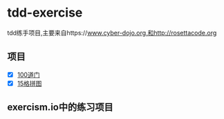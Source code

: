 # tdd-exercise
tdd练手项目,主要来自https://www.cyber-dojo.org,和http://rosettacode.org


## 项目

- [x] [100道门](/code/100-doors/README.md)
- [x] [15格拼图](/code/15-puzzle/README.md)

## exercism.io中的练习项目
